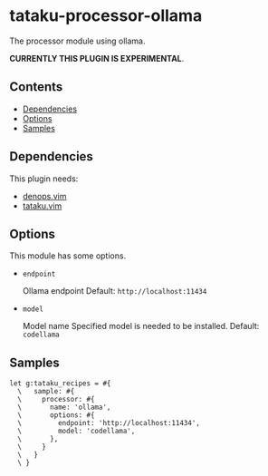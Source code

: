 # tataku-processor-ollama

The processor module using ollama.

**CURRENTLY THIS PLUGIN IS EXPERIMENTAL**.

## Contents

- [Dependencies](tataku-processor-ollama-dependencies)
- [Options](tataku-processor-ollama-options)
- [Samples](tataku-processor-ollama-samples)

## Dependencies

This plugin needs:

- [denops.vim](https://github.com/vim-denops/denops.vim)
- [tataku.vim](https://github.com/Omochice/tataku.vim)

## Options

This module has some options.

- `endpoint`

  Ollama endpoint Default: `http://localhost:11434`
- `model`

  Model name Specified model is needed to be installed. Default: `codellama`

## Samples

```vim
let g:tataku_recipes = #{
  \   sample: #{
  \     processor: #{
  \       name: 'ollama',
  \       options: #{
  \         endpoint: 'http://localhost:11434',
  \         model: 'codellama',
  \       },
  \     }
  \   }
  \ }
```
